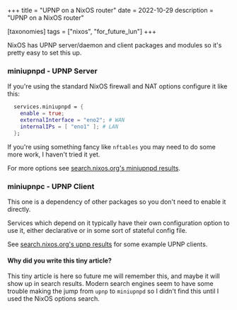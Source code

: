 +++
title = "UPNP on a NixOS router"
date = 2022-10-29
description = "UPNP on a NixOS router"

[taxonomies]
tags = ["nixos", "for_future_lun"]
+++

NixOS has UPNP server/daemon and client packages and modules so it's pretty easy to set this up.

### miniupnpd - UPNP Server

If you're using the standard NixOS firewall and NAT options configure it like this:

```nix
  services.miniupnpd = {
    enable = true;
    externalInterface = "eno2"; # WAN
    internalIPs = [ "eno1" ]; # LAN
  };
```

If you're using something fancy like `nftables` you may need to do some more work, I haven't tried it yet.

For more options see [search.nixos.org's miniupnpd results](https://search.nixos.org/options?channel=unstable&from=0&size=50&sort=relevance&type=packages&query=miniupnpd).

### miniupnpc - UPNP Client

This one is a dependency of other packages so you don't need to enable it directly.

Services which depend on it typically have their own configuration option to use it, either declarative or in some sort of stateful config file.

See [search.nixos.org's upnp results](https://search.nixos.org/options?channel=unstable&from=0&size=50&sort=relevance&type=packages&query=upnp) for some example UPNP clients.

#### Why did you write this tiny article?

This tiny article is here so future me will remember this, and maybe it will show up in search results. Modern search engines seem to have some trouble making the jump from `upnp` to `miniupnpd` so I didn't find this until I used the NixOS options search.
